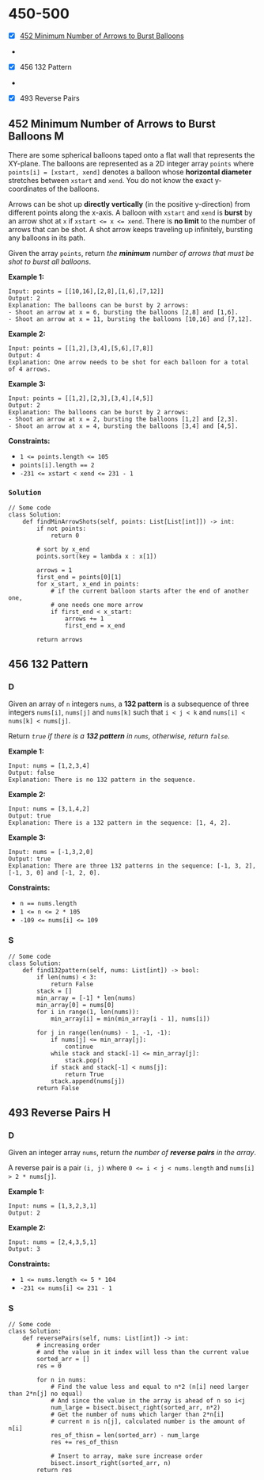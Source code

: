 # 450-500

* [x] [452 Minimum Number of Arrows to Burst Balloons](450-500.md#452-minimum-number-of-arrows-to-burst-balloons-m)
*
* [x] 456 132 Pattern
*
* [x] 493 Reverse Pairs



## 452 Minimum Number of Arrows to Burst Balloons M



There are some spherical balloons taped onto a flat wall that represents the XY-plane. The balloons are represented as a 2D integer array `points` where `points[i] = [xstart, xend]` denotes a balloon whose **horizontal diameter** stretches between `xstart` and `xend`. You do not know the exact y-coordinates of the balloons.

Arrows can be shot up **directly vertically** (in the positive y-direction) from different points along the x-axis. A balloon with `xstart` and `xend` is **burst** by an arrow shot at `x` if `xstart <= x <= xend`. There is **no limit** to the number of arrows that can be shot. A shot arrow keeps traveling up infinitely, bursting any balloons in its path.

Given the array `points`, return _the **minimum** number of arrows that must be shot to burst all balloons_.

&#x20;

**Example 1:**

```
Input: points = [[10,16],[2,8],[1,6],[7,12]]
Output: 2
Explanation: The balloons can be burst by 2 arrows:
- Shoot an arrow at x = 6, bursting the balloons [2,8] and [1,6].
- Shoot an arrow at x = 11, bursting the balloons [10,16] and [7,12].
```

**Example 2:**

```
Input: points = [[1,2],[3,4],[5,6],[7,8]]
Output: 4
Explanation: One arrow needs to be shot for each balloon for a total of 4 arrows.
```

**Example 3:**

```
Input: points = [[1,2],[2,3],[3,4],[4,5]]
Output: 2
Explanation: The balloons can be burst by 2 arrows:
- Shoot an arrow at x = 2, bursting the balloons [1,2] and [2,3].
- Shoot an arrow at x = 4, bursting the balloons [3,4] and [4,5].
```

&#x20;

**Constraints:**

* `1 <= points.length <= 105`
* `points[i].length == 2`
* `-231 <= xstart < xend <= 231 - 1`

### `Solution`

```
// Some code
class Solution:
    def findMinArrowShots(self, points: List[List[int]]) -> int:
        if not points:
            return 0
        
        # sort by x_end
        points.sort(key = lambda x : x[1])
        
        arrows = 1
        first_end = points[0][1]
        for x_start, x_end in points:
            # if the current balloon starts after the end of another one,
            # one needs one more arrow
            if first_end < x_start:
                arrows += 1
                first_end = x_end
        
        return arrows
```

## 456 132 Pattern

### D



Given an array of `n` integers `nums`, a **132 pattern** is a subsequence of three integers `nums[i]`, `nums[j]` and `nums[k]` such that `i < j < k` and `nums[i] < nums[k] < nums[j]`.

Return _`true` if there is a **132 pattern** in `nums`, otherwise, return `false`._

&#x20;

**Example 1:**

```
Input: nums = [1,2,3,4]
Output: false
Explanation: There is no 132 pattern in the sequence.
```

**Example 2:**

```
Input: nums = [3,1,4,2]
Output: true
Explanation: There is a 132 pattern in the sequence: [1, 4, 2].
```

**Example 3:**

```
Input: nums = [-1,3,2,0]
Output: true
Explanation: There are three 132 patterns in the sequence: [-1, 3, 2], [-1, 3, 0] and [-1, 2, 0].
```

&#x20;

**Constraints:**

* `n == nums.length`
* `1 <= n <= 2 * 105`
* `-109 <= nums[i] <= 109`

### S

```
// Some code
class Solution:
    def find132pattern(self, nums: List[int]) -> bool:
        if len(nums) < 3:
            return False
        stack = []
        min_array = [-1] * len(nums)
        min_array[0] = nums[0]
        for i in range(1, len(nums)):
            min_array[i] = min(min_array[i - 1], nums[i])

        for j in range(len(nums) - 1, -1, -1):
            if nums[j] <= min_array[j]:
                continue
            while stack and stack[-1] <= min_array[j]:
                stack.pop()
            if stack and stack[-1] < nums[j]:
                return True
            stack.append(nums[j])
        return False
```

## 493 Reverse Pairs H

### D



Given an integer array `nums`, return _the number of **reverse pairs** in the array_.

A reverse pair is a pair `(i, j)` where `0 <= i < j < nums.length` and `nums[i] > 2 * nums[j]`.

&#x20;

**Example 1:**

```
Input: nums = [1,3,2,3,1]
Output: 2
```

**Example 2:**

```
Input: nums = [2,4,3,5,1]
Output: 3
```

&#x20;

**Constraints:**

* `1 <= nums.length <= 5 * 104`
* `-231 <= nums[i] <= 231 - 1`

### S

```
// Some code
class Solution:
    def reversePairs(self, nums: List[int]) -> int:
        # increasing order 
        # and the value in it index will less than the current value
        sorted_arr = []
        res = 0
        
        for n in nums:
            # Find the value less and equal to n*2 (n[i] need larger than 2*n[j] no equal)
            # And since the value in the array is ahead of n so i<j
            num_large = bisect.bisect_right(sorted_arr, n*2)
            # Get the number of nums which larger than 2*n[i]
            # current n is n[j], calculated number is the amount of n[i]
            res_of_thisn = len(sorted_arr) - num_large
            res += res_of_thisn
            
            # Insert to array, make sure increase order
            bisect.insort_right(sorted_arr, n)
        return res
```
